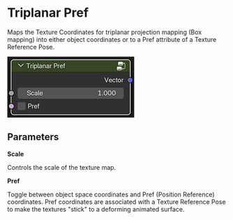 # Triplanar Pref

Maps the Texture Coordinates for triplanar projection mapping (Box mapping) into either object coordinates or to a Pref attribute of a Texture Reference Pose.

![img](img/pref_gui.jpg)

## Parameters

**Scale**

Controls the scale of the texture map.

**Pref**

Toggle between object space coordinates and Pref (Position Reference) coordinates. 
Pref coordinates are associated with a Texture Reference Pose to make the textures "stick" to a deforming animated surface.

